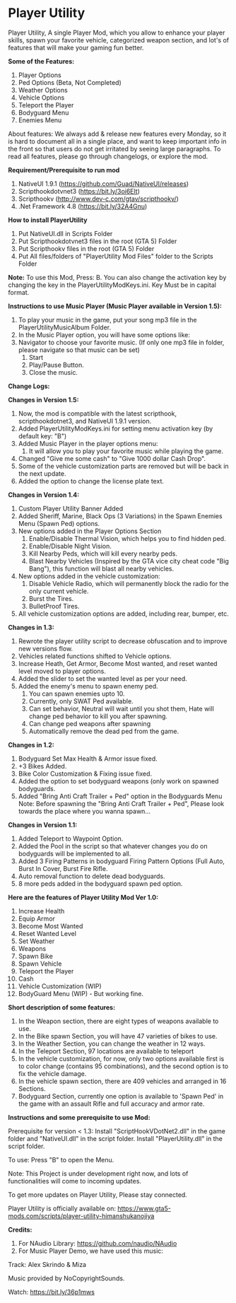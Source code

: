 # Player Utility
Player Utility, A single Player Mod, which you allow to enhance your player skills, spawn your favorite vehicle, categorized weapon section, and lot's of features that will make your gaming fun better.

**Some of the Features:**
1. Player Options
2. Ped Options (Beta, Not Completed)
3. Weather Options
4. Vehicle Options
5. Teleport the Player
6. Bodyguard Menu
7. Enemies Menu

About features: We always add & release new features every Monday, so it is hard to document all in a single place, and want to keep important info in the front so that users do not get irritated by seeing large paragraphs. To read all features, please go through changelogs, or explore the mod.

**Requirement/Prerequisite to run mod**
1. NativeUI 1.9.1 (https://github.com/Guad/NativeUI/releases)
2. Scripthookdotvnet3 (https://bit.ly/3oi6Elt)
3. Scripthookv (http://www.dev-c.com/gtav/scripthookv/)
4. .Net Framework 4.8 (https://bit.ly/32A4Gnu)

**How to install PlayerUtility**
1. Put NativeUI.dll in Scripts Folder
2. Put Scripthookdotvnet3 files in the root (GTA 5) Folder
3. Put Scripthookv files in the root (GTA 5) Folder
4. Put All files/folders of "PlayerUtility Mod Files" folder to the Scripts Folder

**Note:** To use this Mod, Press: B. You can also change the activation key by changing the key in the PlayerUtilityModKeys.ini. Key Must be in capital format.

**Instructions to use Music Player (Music Player available in Version 1.5):**
1. To play your music in the game, put your song mp3 file in the PlayerUtilityMusicAlbum Folder.
2. In the Music Player option, you will have some options like:
3. Navigator to choose your favorite music. (If only one mp3 file in folder, please navigate so that music can be set)
   1. Start
   2. Play/Pause Button.
   3. Close the music.

**Change Logs:**

**Changes in Version 1.5:**
1. Now, the mod is compatible with the latest scripthook, scripthookdotnet3, and NativeUI 1.9.1 version.
2. Added PlayerUtilityModKeys.ini for setting menu activation key (by default key: "B")
3. Added Music Player in the player options menu:
   1. It will allow you to play your favorite music while playing the game.
4. Changed "Give me some cash" to "Give 1000 dollar Cash Drop".
5. Some of the vehicle customization parts are removed but will be back in the next update.
6. Added the option to change the license plate text.

**Changes in Version 1.4:**
1. Custom Player Utility Banner Added
2. Added Sheriff, Marine, Black Ops (3 Variations) in the Spawn Enemies Menu (Spawn Ped) options.
3. New options added in the Player Options Section
   1. Enable/Disable Thermal Vision, which helps you to find hidden ped.
   2. Enable/Disable Night Vision.
   3. Kill Nearby Peds, which will kill every nearby peds.
   4. Blast Nearby Vehicles (Inspired by the GTA vice city cheat code "Big Bang"), this function will blast all nearby vehicles.
4. New options added in the vehicle customization:
   1. Disable Vehicle Radio, which will permanently block the radio for the only current vehicle.
   2. Burst the Tires.
   3. BulletProof Tires.
5. All vehicle customization options are added, including rear, bumper, etc.

**Changes in 1.3:**
1. Rewrote the player utility script to decrease obfuscation and to improve new versions flow.
2. Vehicles related functions shifted to Vehicle options.
3. Increase Heath, Get Armor, Become Most wanted, and reset wanted level moved to player options.
4. Added the slider to set the wanted level as per your need.
5. Added the enemy's menu to spawn enemy ped.
   1. You can spawn enemies upto 10.
   2. Currently, only SWAT Ped available.
   3. Can set behavior, Neutral will wait until you shot them, Hate will change ped behavior to kill you after spawning.
   4. Can change ped weapons after spawning
   5. Automatically remove the dead ped from the game.

**Changes in 1.2:**
1. Bodyguard Set Max Health & Armor issue fixed.
2. +3 Bikes Added.
3. Bike Color Customization & Fixing issue fixed.
4. Added the option to set bodyguard weapons (only work on spawned bodyguards.
5. Added "Bring Anti Craft Trailer + Ped" option in the Bodyguards Menu
Note: Before spawning the "Bring Anti Craft Trailer + Ped", Please look towards the place where you wanna spawn...

**Changes in Version 1.1:**
1. Added Teleport to Waypoint Option.
2. Added the Pool in the script so that whatever changes you do on bodyguards will be implemented to all.
3. Added 3 Firing Patterns in bodyguard Firing Pattern Options (Full Auto, Burst In Cover, Burst Fire Rifle.
4. Auto removal function to delete dead bodyguards.
5. 8 more peds added in the bodyguard spawn ped option.

**Here are the features of Player Utility Mod Ver 1.0:**
1. Increase Health
2. Equip Armor
3. Become Most Wanted
4. Reset Wanted Level
5. Set Weather
6. Weapons
7. Spawn Bike
8. Spawn Vehicle
9. Teleport the Player
10. Cash
11. Vehicle Customization (WIP)
12. BodyGuard Menu (WIP) - But working fine.

**Short description of some features:**
1. In the Weapon section, there are eight types of weapons available to use.
2. In the Bike spawn Section, you will have 47 varieties of bikes to use.
3. In the Weather Section, you can change the weather in 12 ways.
4. In the Teleport Section, 97 locations are available to teleport
5. In the vehicle customization, for now, only two options available first is to color change (contains 95 combinations), and the second option is to fix the vehicle damage.
6. In the vehicle spawn section, there are 409 vehicles and arranged in 16 Sections. 
7. Bodyguard Section, currently one option is available to 'Spawn Ped' in the game with an assault Rifle and full accuracy and armor rate.

**Instructions and some prerequisite to use Mod:**

Prerequisite for version < 1.3: 
Install "ScriptHookVDotNet2.dll" in the game folder and "NativeUI.dll" in the script folder.
Install "PlayerUtility.dll" in the script folder.

To use:
Press "B" to open the Menu.

Note: This Project is under development right now, and lots of functionalities will come to incoming updates. 

To get more updates on Player Utility, Please stay connected.

Player Utility is officially available on:
https://www.gta5-mods.com/scripts/player-utility-himanshukanojiya

**Credits:**
1. For NAudio Library: https://github.com/naudio/NAudio
2. For Music Player Demo, we have used this music:

Track: Alex Skrindo & Miza

Music provided by NoCopyrightSounds.

Watch: https://bit.ly/36p1mws
